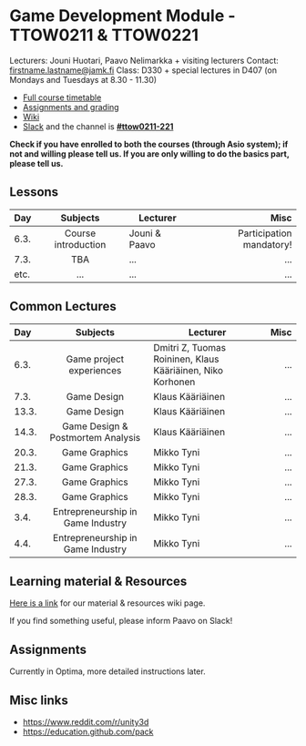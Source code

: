 # Game Development Module - TTOW0211 & TTOW0221

Lecturers: Jouni Huotari, Paavo Nelimarkka + visiting lecturers
Contact: firstname.lastname@jamk.fi
Class: D330 + special lectures in D407 (on Mondays and Tuesdays at 8.30 - 11.30)

- [Full course timetable](https://docs.google.com/spreadsheets/d/1ShNeOn9NxLJRXbAWSBZQAN_UrCkyc1bE3_25_HNp-ao/edit?usp=sharing)
- [Assignments and grading]()
- [Wiki](https://github.com/JAMK-IT/TTOW0211-221-game-development/wiki)
- [Slack](https://jamk-it.slack.com) and the channel is **[#ttow0211-221](https://jamk-it.slack.com/messages/ttow0211-221/)**

**Check if you have enrolled to both the courses (through Asio system); if not and willing please tell us. If you are only willing to do the basics part, please tell us.**


## Lessons
| Day | Subjects | Lecturer | Misc |
|:--------|:----------:|-----|----:|
| 6.3. | Course introduction | Jouni & Paavo | Participation mandatory! |
| 7.3. | TBA | ... | ... |
| etc. | ... | ... | ... | 


## Common Lectures

| Day | Subjects | Lecturer | Misc |
|:--------|:----------:|-----|----:|
| 6.3. | Game project experiences | Dmitri Z, Tuomas Roininen, Klaus Kääriäinen, Niko Korhonen | ... |
| 7.3. | Game Design | Klaus Kääriäinen | ... |
| 13.3. | Game Design | Klaus Kääriäinen | ... |
| 14.3. | Game Design & Postmortem Analysis | Klaus Kääriäinen | ... |
| 20.3. | Game Graphics | Mikko Tyni | ... |
| 21.3. | Game Graphics | Mikko Tyni | ... |
| 27.3. | Game Graphics | Mikko Tyni | ... |
| 28.3. | Game Graphics | Mikko Tyni | ... |
| 3.4. | Entrepreneurship in Game Industry | Mikko Tyni | ... |
| 4.4. | Entrepreneurship in Game Industry | Mikko Tyni | ... |


## Learning material & Resources

[Here is a link](https://github.com/JAMK-IT/TTOW0211-221-game-development/wiki/material) for our material & resources wiki page. 

If you find something useful, please inform Paavo on Slack!

## Assignments

Currently in Optima, more detailed instructions later.

## Misc links

- https://www.reddit.com/r/unity3d
- https://education.github.com/pack

